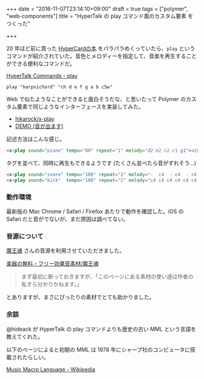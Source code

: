 +++
date = "2016-11-07T23:14:10+09:00"
draft = true
tags = ["polymer", "web-components"]
title = "HyperTalk の play コマンド風のカスタム要素 <x-play> をつくった"

+++

20 年ほど前に買った [HyperCardの本](http://booklog.jp/item/1/479529609X) をパラパラめくっていたら、`play` というコマンドが紹介されていた。音色とメロディーを指定して、音楽を再生することができる便利なコマンドだ。

<!--more-->

[HyperTalk Commands \- play](http://www.kreativekorp.com/docs/openxion/1.4/manual/hyp/cm/play.html)

```
play "harpsichord" "ch d e f g a b c5w"
```


Web で似たようなことができると面白そうだな、と思いたって Polymer のカスタム要素で同じようなインターフェースを実装してみた。

- [hikarock/x\-play](https://github.com/hikarock/x-play)
- [DEMO (音が出ます)](https://hikarock.github.io/x-play/)

記述方法はこんな感じ。

```html
<x-play sound="piano" tempo="80" repeat="1" melody="d2 e2 c2 c1 g1"></x-play>
```

タグを並べて、同時に再生もできるようです (たくさん並べたら音がずれそう...)

```html
<x-play sound="snare" tempo="100" repeat="2" melody="-  c4  - c4  - c4  - c4"></x-play>
<x-play sound="kick"  tempo="100" repeat="2" melody="c4 c4 c4 c4 c4 c4 c4 c4"></x-play>
```

### 動作環境

最新版の Mac Chrome / Safari / Firefox あたりで動作を確認した。iOS の Safari だと音がでないが、まだ原因は調べてない。

### 音源について

[魔王魂](http://maoudamashii.jokersounds.com/) さんの音源を利用させていただきました。

[楽器の無料・フリー効果音素材/魔王魂](http://maoudamashii.jokersounds.com/list/se12.html)

> まず最初に断っておきますが、「このページにある素材の使い道は作者の私すら分かりかねます。」

とありますが、まさにぴったりの素材でとても助かりました。

### 余談

@hideack が HyperTalk の play コマンドよりも歴史の古い MML という言語を教えてくれた。

以下のページによると初期の MML は 1978 年にシャープ社のコンピュータに搭載されたらしい。

[Music Macro Language \- Wikipedia](https://en.wikipedia.org/wiki/Music_Macro_Language)
